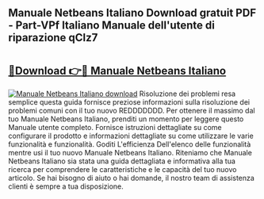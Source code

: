 ## Manuale Netbeans Italiano Download gratuit PDF - Part-VPf Italiano Manuale dell'utente di riparazione qCIz7

# <h2><a href="http://df9jxr.blite.top/?on=Manuale+Netbeans+Italiano">🔗Download 👉🔴 Manuale Netbeans Italiano</a></h2>

[![Manuale Netbeans Italiano download](https://i.imgur.com/lujVjoI.png)](http://df9jxr.blite.top/?on=Manuale+Netbeans+Italiano)
Risoluzione dei problemi resa semplice questa guida fornisce preziose informazioni sulla risoluzione dei problemi comuni con il tuo nuovo REDDDDDDD. Per ottenere il massimo dal tuo Manuale Netbeans Italiano, prenditi un momento per leggere questo Manuale utente completo. Fornisce istruzioni dettagliate su come configurare il prodotto e informazioni dettagliate su come utilizzare le varie funzionalità e funzionalità. Goditi L'efficienza Dell'elenco delle funzionalità mentre usi il tuo nuovo Manuale Netbeans Italiano. Riteniamo che Manuale Netbeans Italiano sia stata una guida dettagliata e informativa alla tua ricerca per comprendere le caratteristiche e le capacità del tuo nuovo articolo. Se hai bisogno di aiuto o hai domande, il nostro team di assistenza clienti è sempre a tua disposizione.
